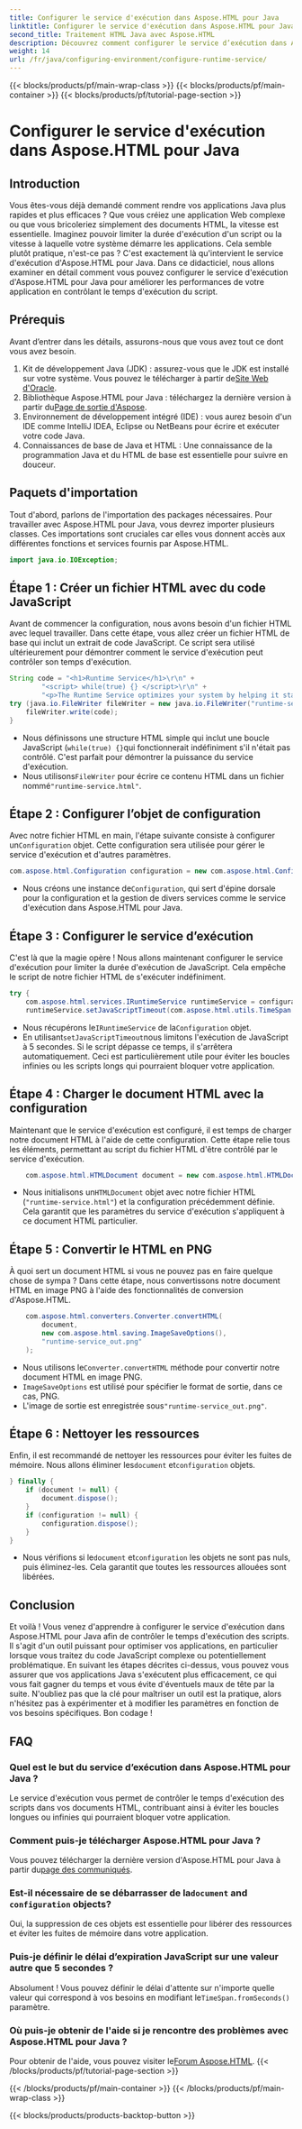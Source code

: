 ```yaml
---
title: Configurer le service d'exécution dans Aspose.HTML pour Java
linktitle: Configurer le service d'exécution dans Aspose.HTML pour Java
second_title: Traitement HTML Java avec Aspose.HTML
description: Découvrez comment configurer le service d’exécution dans Aspose.HTML pour Java pour optimiser l’exécution des scripts, éviter les boucles infinies et améliorer les performances des applications.
weight: 14
url: /fr/java/configuring-environment/configure-runtime-service/
---
```


{{< blocks/products/pf/main-wrap-class >}}
{{< blocks/products/pf/main-container >}}
{{< blocks/products/pf/tutorial-page-section >}}

# Configurer le service d'exécution dans Aspose.HTML pour Java

## Introduction
Vous êtes-vous déjà demandé comment rendre vos applications Java plus rapides et plus efficaces ? Que vous créiez une application Web complexe ou que vous bricoleriez simplement des documents HTML, la vitesse est essentielle. Imaginez pouvoir limiter la durée d'exécution d'un script ou la vitesse à laquelle votre système démarre les applications. Cela semble plutôt pratique, n'est-ce pas ? C'est exactement là qu'intervient le service d'exécution d'Aspose.HTML pour Java. Dans ce didacticiel, nous allons examiner en détail comment vous pouvez configurer le service d'exécution d'Aspose.HTML pour Java pour améliorer les performances de votre application en contrôlant le temps d'exécution du script.
## Prérequis
Avant d’entrer dans les détails, assurons-nous que vous avez tout ce dont vous avez besoin. 
1.  Kit de développement Java (JDK) : assurez-vous que le JDK est installé sur votre système. Vous pouvez le télécharger à partir de[Site Web d'Oracle](https://www.oracle.com/java/technologies/javase-downloads.html).
2.  Bibliothèque Aspose.HTML pour Java : téléchargez la dernière version à partir du[Page de sortie d'Aspose](https://releases.aspose.com/html/java/). 
3. Environnement de développement intégré (IDE) : vous aurez besoin d'un IDE comme IntelliJ IDEA, Eclipse ou NetBeans pour écrire et exécuter votre code Java.
4. Connaissances de base de Java et HTML : Une connaissance de la programmation Java et du HTML de base est essentielle pour suivre en douceur.

## Paquets d'importation
Tout d'abord, parlons de l'importation des packages nécessaires. Pour travailler avec Aspose.HTML pour Java, vous devrez importer plusieurs classes. Ces importations sont cruciales car elles vous donnent accès aux différentes fonctions et services fournis par Aspose.HTML.
```java
import java.io.IOException;
```

## Étape 1 : Créer un fichier HTML avec du code JavaScript
Avant de commencer la configuration, nous avons besoin d'un fichier HTML avec lequel travailler. Dans cette étape, vous allez créer un fichier HTML de base qui inclut un extrait de code JavaScript. Ce script sera utilisé ultérieurement pour démontrer comment le service d'exécution peut contrôler son temps d'exécution.
```java
String code = "<h1>Runtime Service</h1>\r\n" +
		"<script> while(true) {} </script>\r\n" +
		"<p>The Runtime Service optimizes your system by helping it start apps and programs faster.</p>\r\n";
try (java.io.FileWriter fileWriter = new java.io.FileWriter("runtime-service.html")) {
	fileWriter.write(code);
}
```

- Nous définissons une structure HTML simple qui inclut une boucle JavaScript (`while(true) {}`qui fonctionnerait indéfiniment s'il n'était pas contrôlé. C'est parfait pour démontrer la puissance du service d'exécution.
-  Nous utilisons`FileWriter` pour écrire ce contenu HTML dans un fichier nommé`"runtime-service.html"`.
## Étape 2 : Configurer l’objet de configuration
 Avec notre fichier HTML en main, l'étape suivante consiste à configurer un`Configuration` objet. Cette configuration sera utilisée pour gérer le service d'exécution et d'autres paramètres.
```java
com.aspose.html.Configuration configuration = new com.aspose.html.Configuration();
```

-  Nous créons une instance de`Configuration`, qui sert d'épine dorsale pour la configuration et la gestion de divers services comme le service d'exécution dans Aspose.HTML pour Java.
## Étape 3 : Configurer le service d’exécution
C'est là que la magie opère ! Nous allons maintenant configurer le service d'exécution pour limiter la durée d'exécution de JavaScript. Cela empêche le script de notre fichier HTML de s'exécuter indéfiniment.
```java
try {
	com.aspose.html.services.IRuntimeService runtimeService = configuration.getService(com.aspose.html.services.IRuntimeService.class);
	runtimeService.setJavaScriptTimeout(com.aspose.html.utils.TimeSpan.fromSeconds(5));
```

-  Nous récupérons le`IRuntimeService` de la`Configuration` objet.
-  En utilisant`setJavaScriptTimeout`nous limitons l'exécution de JavaScript à 5 secondes. Si le script dépasse ce temps, il s'arrêtera automatiquement. Ceci est particulièrement utile pour éviter les boucles infinies ou les scripts longs qui pourraient bloquer votre application.
## Étape 4 : Charger le document HTML avec la configuration
Maintenant que le service d'exécution est configuré, il est temps de charger notre document HTML à l'aide de cette configuration. Cette étape relie tous les éléments, permettant au script du fichier HTML d'être contrôlé par le service d'exécution.
```java
	com.aspose.html.HTMLDocument document = new com.aspose.html.HTMLDocument("runtime-service.html", configuration);
```

-  Nous initialisons un`HTMLDocument` objet avec notre fichier HTML (`"runtime-service.html"`) et la configuration précédemment définie. Cela garantit que les paramètres du service d'exécution s'appliquent à ce document HTML particulier.
## Étape 5 : Convertir le HTML en PNG
À quoi sert un document HTML si vous ne pouvez pas en faire quelque chose de sympa ? Dans cette étape, nous convertissons notre document HTML en image PNG à l'aide des fonctionnalités de conversion d'Aspose.HTML.
```java
	com.aspose.html.converters.Converter.convertHTML(
		document,
		new com.aspose.html.saving.ImageSaveOptions(),
		"runtime-service_out.png"
	);
```

-  Nous utilisons le`Converter.convertHTML` méthode pour convertir notre document HTML en image PNG.
- `ImageSaveOptions` est utilisé pour spécifier le format de sortie, dans ce cas, PNG.
- L'image de sortie est enregistrée sous`"runtime-service_out.png"`.
## Étape 6 : Nettoyer les ressources
 Enfin, il est recommandé de nettoyer les ressources pour éviter les fuites de mémoire. Nous allons éliminer les`document` et`configuration` objets.
```java
} finally {
	if (document != null) {
		document.dispose();
	}
	if (configuration != null) {
		configuration.dispose();
	}
}
```

-  Nous vérifions si le`document` et`configuration` les objets ne sont pas nuls, puis éliminez-les. Cela garantit que toutes les ressources allouées sont libérées.

## Conclusion
Et voilà ! Vous venez d'apprendre à configurer le service d'exécution dans Aspose.HTML pour Java afin de contrôler le temps d'exécution des scripts. Il s'agit d'un outil puissant pour optimiser vos applications, en particulier lorsque vous traitez du code JavaScript complexe ou potentiellement problématique. En suivant les étapes décrites ci-dessus, vous pouvez vous assurer que vos applications Java s'exécutent plus efficacement, ce qui vous fait gagner du temps et vous évite d'éventuels maux de tête par la suite. N'oubliez pas que la clé pour maîtriser un outil est la pratique, alors n'hésitez pas à expérimenter et à modifier les paramètres en fonction de vos besoins spécifiques. Bon codage !
## FAQ
### Quel est le but du service d’exécution dans Aspose.HTML pour Java ?  
Le service d'exécution vous permet de contrôler le temps d'exécution des scripts dans vos documents HTML, contribuant ainsi à éviter les boucles longues ou infinies qui pourraient bloquer votre application.
### Comment puis-je télécharger Aspose.HTML pour Java ?  
 Vous pouvez télécharger la dernière version d'Aspose.HTML pour Java à partir du[page des communiqués](https://releases.aspose.com/html/java/).
###  Est-il nécessaire de se débarrasser de la`document` and `configuration` objects?  
Oui, la suppression de ces objets est essentielle pour libérer des ressources et éviter les fuites de mémoire dans votre application.
### Puis-je définir le délai d’expiration JavaScript sur une valeur autre que 5 secondes ?  
 Absolument ! Vous pouvez définir le délai d'attente sur n'importe quelle valeur qui correspond à vos besoins en modifiant le`TimeSpan.fromSeconds()` paramètre.
### Où puis-je obtenir de l'aide si je rencontre des problèmes avec Aspose.HTML pour Java ?  
 Pour obtenir de l'aide, vous pouvez visiter le[Forum Aspose.HTML](https://forum.aspose.com/c/html/29).
{{< /blocks/products/pf/tutorial-page-section >}}

{{< /blocks/products/pf/main-container >}}
{{< /blocks/products/pf/main-wrap-class >}}

{{< blocks/products/products-backtop-button >}}
